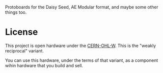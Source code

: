 Protoboards for the Daisy Seed, AE Modular format, and maybe some other things too.

# License
This project is open hardware under the [CERN-OHL-W](https://gitlab.com/ohwr/project/cernohl/-/wikis/uploads/82b567f43ce515395f7ddbfbad7a8806/cern_ohl_w_v2.txt). This is the "weakly reciprocal" variant.

You can use this hardware, under the terms of that variant, as a component wihin hardware that you build and sell.

